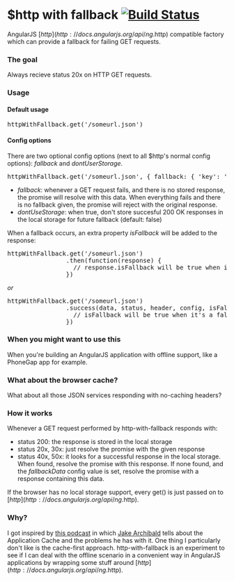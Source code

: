 # $http with fallback [![Build Status](https://travis-ci.org/TimSchlechter/http-with-fallback.png?branch=master)](https://travis-ci.org/TimSchlechter/http-with-fallback)
AngularJS [$http](http://docs.angularjs.org/api/ng.$http) compatible factory which can provide a fallback for failing GET requests.

### The goal
Always recieve status 20x on HTTP GET requests.

### Usage
#### Default usage
<pre>httpWithFallback.get('/someurl.json')</pre>

#### Config options
There are two optional config options (next to all $http's normal config options): _fallback_ and _dontUserStorage_.

<pre>httpWithFallback.get('/someurl.json', { fallback: { 'key': 'value' }, dontUseStorage: true });</pre>

- *fallback*: whenever a GET request fails, and there is no stored response, the promise will resolve with this data. When everything fails and there is no fallback given, the promise will reject with the original response.
- *dontUseStorage*: when true, don't store succesful 200 OK responses in the local storage for future fallback (default: false)

When a fallback occurs, an extra property _isFallback_ will be added to the response:

<pre>httpWithFallback.get('/someurl.json')
                .then(function(response) {
                  // response.isFallback will be true when it's a fallback response
                })</pre>

_or_

<pre>httpWithFallback.get('/someurl.json')
                .success(data, status, header, config, isFallback) {
                  // isFallback will be true when it's a fallback response
                })</pre>

### When you might want to use this
When you're building an AngularJS application with offline support, like a PhoneGap app for example.

### What about the browser cache?
What about all those JSON services responding with no-caching headers?

### How it works
Whenever a GET request performed by http-with-fallback responds with:
- status 200: the response is stored in the local storage
- status 20x, 30x: just resolve the promise with the given response
- status 40x, 50x: it looks for a successful response in the local storage. When found, resolve the promise with this response. If none found, and the _fallbackData_ config value is set, resolve the promise with a response containing this data.

If the browser has no local storage support, every get() is just passed on to [$http](http://docs.angularjs.org/api/ng.$http).

### Why?
I got inspired by [this podcast](http://javascriptjabber.com/069-jsj-the-application-cache-with-jake-archibald/) in which [Jake Archibald](http://jakearchibald.com/) tells about the Application Cache and the problems he has with it. One thing I particularly don't like is the cache-first approach.
http-with-fallback is an experiment to see if I can deal with the offline scenario in a convenient way in AngularJS applications by wrapping some stuff around [$http](http://docs.angularjs.org/api/ng.$http).